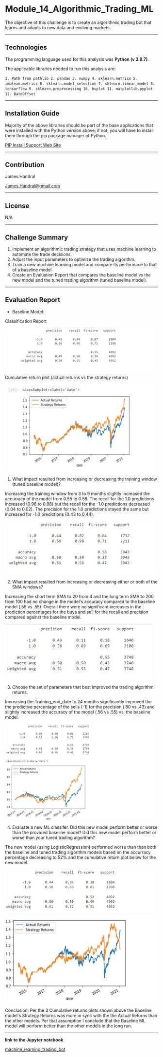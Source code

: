 # Module_14_Algorithmic_Trading_ML
The objective of this challenge is to create an algorithmic trading bot that learns and adapts to new data and evolving markets.

---
## Technologies
The programming language used for this analysis was **Python (v 3.9.7)**.

The applicable libraries needed to run this analysis are:

` 1. Path from pathlib 2. pandas 3. numpy 4. sklearn.metrics 5. imblean.metrics 6. sklearn.model_selection 7. sklearn.linear_model 8. tensorflow 9. sklearn.preprocessing 10. hvplot 11. matplotlib.pyplot 12. DateOffset  `

---
## Installation Guide 
Majority of the above libraries should be part of the base applications that were installed with the Python version above; if not, you will have to install them through the pip package manager of Python.

[PIP Install Support Web Site](https://packaging.python.org/en/latest/tutorials/installing-packages/#ensure-you-can-run-python-from-the-command-line)

---
## Contribution

James Handral

James.Handral@gmail.com

---
## License

N/A

---
## Challenge Summary
1. Implement an algorithmic trading strategy that uses machine learning to automate the trade decisions.
2. Adjust the input parameters to optimize the trading algorithm.
3. Train a new machine learning model and compare its performace to that of a baseline model.
4. Create an Evaluation Report that compares the baseline model vs the new model and the tuned trading algorithm (tuned baseline model).

---
## Evaluation Report

* Baseline Model:

Classification Report


![<Original_SVC_model_prediction>](./Images/Original_SVC_model_prediction.jpg)

Cumulative return plot (actual returns vs the strategy returns)

![<Baseline_Cumulative_Return_plot>](./Images/Baseline_Cumulative_Return_plot.jpg)


1. What impact resulted from increasing or decreasing the training window (tuned baseline model)?

Increasing the training window from 3 to 9 months slightly increased the accurracy of the model from 0.55 to 0.56. The recall for the 1.0 predictions increased (0.96 to 0.98) but the recall for the -1.0 predictions decreased (0.04 to 0.02). The precision for the 1.0 predictions stayed the same but increased for -1.0 predictions (0.43 to 0.44).

![<Updated_training_dataset_size_SVC_model_predeiction>](./Images/Updated_training_dataset_size_SVC_model_prediction.jpg)


2. What impact resulted from increasing or decreasing either or both of the SMA windows?


Increasing the short term SMA to 20 from 4 and the long term SMA to 200 from 100 had no change in the model's accuracy compared to the baseline model (.55 vs .55). Overall there were no significant increases in the prediction percentages for the buys and sell for the recall and precision compared against the baseline model.

![<SMA_adjustment>](./Images/SMA_adjustment.jpg)

3. Choose the set of parameters that best improved the trading algorithm returns.

Increasing the Training_end_date to 24 months significantly improved the the predictive percentage of the sells (-1) for the precision (.80 vs .43) and slightly increased the accuracy of the model (.56 vs .55) vs. the baseline model.

![<improved_ML_algo>](./Images/improved_ML_algo.jpg)




4. Evaluate a new ML classifer. Did this new model perform better or worse than the provided baseline model? Did this new model perform better or worse than your tuned trading algorithm?

The new model (using LogisticRegression) performed worse than than both the baseline and tuned trading algorithm models based on the accurracy percentage decreasing to 52% and the cumulative return plot below for the new model.

![<new_ml_classifer>](./Images/new_ml_classifier.jpg)

![<new_classifier_ml_cumul_plot>](./Images/new_classifier_model_Cumulative_Return_plot.jpg)




Conclusion:  Per the 3 Cumulative returns plots shown above the Baseline model's Strategy Returns was more in sync with the the Actual Returns than the other models. Per that assumption I conclude that the Baseline ML model will perform better than the other models in the long run. 




---

 **link to the Jupyter notebook**

 [machine_learning_trading_bot](./Starter_Code%20(14)/Starter_Code/machine_learning_trading_bot.ipynb)


